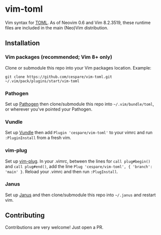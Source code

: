 # vim-toml

Vim syntax for [TOML](https://github.com/toml-lang/toml). As of Neovim 0.6 and
Vim 8.2.3519, these runtime files are included in the main (Neo)Vim
distribution.

## Installation

### Vim packages (recommended; Vim 8+ only)

Clone or submodule this repo into your Vim packages location. Example:

```
git clone https://github.com/cespare/vim-toml.git ~/.vim/pack/plugins/start/vim-toml
```

### Pathogen

Set up [Pathogen](https://github.com/tpope/vim-pathogen) then clone/submodule
this repo into `~/.vim/bundle/toml`, or wherever you've pointed your Pathogen.

### Vundle

Set up [Vundle](https://github.com/VundleVim/Vundle.vim) then add `Plugin
'cespare/vim-toml'` to your vimrc and run `:PluginInstall` from a fresh vim.

### vim-plug

Set up [vim-plug](https://github.com/junegunn/vim-plug). In your .vimrc, between
the lines for `call plug#begin()` and `call plug#end()`, add the line `Plug
'cespare/vim-toml', { 'branch': 'main' }`. Reload your .vimrc and then run `:PlugInstall`.

### Janus

Set up [Janus](https://github.com/carlhuda/janus) and then clone/submodule this
repo into `~/.janus` and restart vim.

## Contributing

Contributions are very welcome! Just open a PR.
